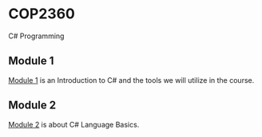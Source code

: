 # COP2360
C# Programming

## Module 1
[Module 1](./Module_1) is an Introduction to C# and the tools we will utilize in the course.

## Module 2
[Module 2](./Module_2/README.md) is about C# Language Basics.
